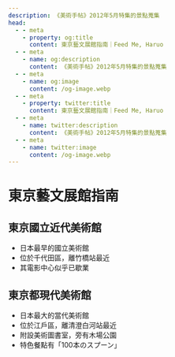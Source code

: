 ```yaml
---
description: 《美術手帖》2012年5月特集的景點蒐集
head:
  - - meta
    - property: og:title
      content: 東京藝文展館指南｜Feed Me, Haruo
  - - meta
    - name: og:description
      content: 《美術手帖》2012年5月特集的景點蒐集
  - - meta
    - name: og:image
      content: /og-image.webp
  - - meta
    - property: twitter:title
      content: 東京藝文展館指南｜Feed Me, Haruo
  - - meta
    - name: twitter:description
      content: 《美術手帖》2012年5月特集的景點蒐集
  - - meta
    - name: twitter:image
      content: /og-image.webp
---
```


# 東京藝文展館指南

<p><Badge type="info" text="🌱 Seedlings" /></P>

## 東京國立近代美術館 
- 日本最早的國立美術館
- 位於千代田區，離竹橋站最近
- 其電影中心似乎已歇業

## 東京都現代美術館
- 日本最大的當代美術館
- 位於江戶區，離清澄白河站最近
- 附設美術圖書室，旁有木場公園
- 特色餐點有「100本のスプーン」